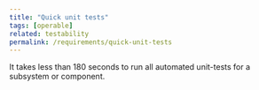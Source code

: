 ```yaml
---
title: "Quick unit tests"
tags: [operable]
related: testability
permalink: /requirements/quick-unit-tests
---
```


<div class="quality-requirement" markdown="1">

It takes less than 180 seconds to run all automated unit-tests for a subsystem or component.


</div><br>




